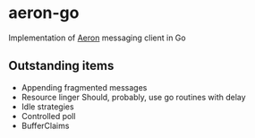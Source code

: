 # aeron-go
Implementation of [Aeron](https://github.com/real-logic/Aeron) messaging client in Go

## Outstanding items

* Appending fragmented messages
* Resource linger
  Should, probably, use go routines with delay
* Idle strategies
* Controlled poll
* BufferClaims